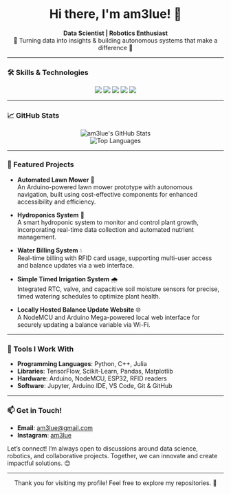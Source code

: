 <h1 align="center">Hi there, I'm am3lue! 👋</h1>
<p align="center">
  <b>Data Scientist | Robotics Enthusiast</b><br>
  🚀 Turning data into insights & building autonomous systems that make a difference 🚀
</p>

---

### 🛠️ Skills & Technologies
<div align="center">
  <img src="https://img.shields.io/badge/-Data%20Science-blue?style=for-the-badge" />
  <img src="https://img.shields.io/badge/-Robotics-orange?style=for-the-badge" />
  <img src="https://img.shields.io/badge/-Julia-blue?style=for-the-badge" />
  <img src="https://img.shields.io/badge/-Arduino-red?style=for-the-badge" />
  <img src="https://img.shields.io/badge/-ESP32-0A0?style=for-the-badge" />
</div>

---

### 📈 GitHub Stats
<div align="center">
  <img src="https://github-readme-stats.vercel.app/api?username=am3lue&show_icons=true&theme=algolia&locale=en" alt="am3lue's GitHub Stats" />
  <br>
  <img src="https://github-readme-stats.vercel.app/api/top-langs/?username=am3lue&layout=compact&theme=algolia" alt="Top Languages" />
</div>

---

### 🚀 Featured Projects

- **Automated Lawn Mower** 🌱  
   An Arduino-powered lawn mower prototype with autonomous navigation, built using cost-effective components for enhanced accessibility and efficiency.

- **Hydroponics System** 🌿  
   A smart hydroponic system to monitor and control plant growth, incorporating real-time data collection and automated nutrient management.

- **Water Billing System** 💧  
   Real-time billing with RFID card usage, supporting multi-user access and balance updates via a web interface.

- **Simple Timed Irrigation System** 🌧️  
   Integrated RTC, valve, and capacitive soil moisture sensors for precise, timed watering schedules to optimize plant health.

- **Locally Hosted Balance Update Website** 🌐  
   A NodeMCU and Arduino Mega-powered local web interface for securely updating a balance variable via Wi-Fi.

---

### 🔧 Tools I Work With
- **Programming Languages**: Python, C++, Julia
- **Libraries**: TensorFlow, Scikit-Learn, Pandas, Matplotlib
- **Hardware**: Arduino, NodeMCU, ESP32, RFID readers
- **Software**: Jupyter, Arduino IDE, VS Code, Git & GitHub

---

### 📫 Get in Touch!
- **Email**: [am3lue@gmail.com](mailto:am3lue@gmail.com)
- **Instagram**: [am3lue](#)

Let’s connect! I’m always open to discussions around data science, robotics, and collaborative projects. Together, we can innovate and create impactful solutions. 😊

---

<p align="center">Thank you for visiting my profile! Feel free to explore my repositories. 👀</p>
